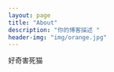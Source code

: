 ```yaml
---
layout: page
title: "About"
description: "你的博客描述 " 
header-img: "img/orange.jpg"
---
```


好奇害死猫





